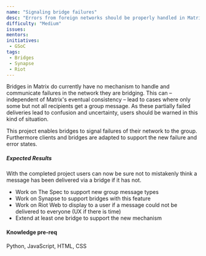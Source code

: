 ```yaml
---
name: "Signaling bridge failures"
desc: "Errors from foreign networks should be properly handled in Matrix"
difficulty: "Medium"
issues: 
mentors: 
initiatives:
 - GSoC
tags:
 - Bridges
 - Synapse
 - Riot
---
```


Bridges in Matrix do currently have no mechanism to handle and communicate failures in the network they are bridging. This can – independent of Matrix's eventual consistency – lead to cases where only some but not all recipients get a group message. As these partially failed deliveries lead to confusion and uncertainty, users should be warned in this kind of situation.

This project enables bridges to signal failures of their network to the group. Furthermore clients and bridges are adapted to support the new failure and error states.

##### Expected Results

With the completed project users can now be sure not to mistakenly think a message has been delivered via a bridge if it has not.

- Work on The Spec to support new group message types
- Work on Synapse to support bridges with this feature
- Work on Riot Web to display to a user if a message could not be delivered to everyone (UX if there is time)
- Extend at least one bridge to support the new mechanism

#### Knowledge pre-req
Python, JavaScript, HTML, CSS
